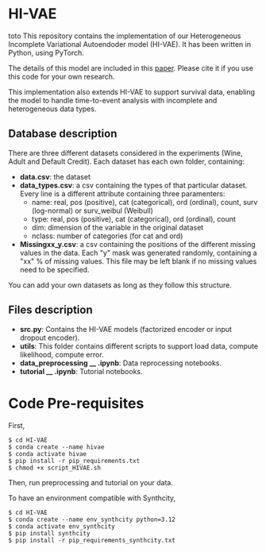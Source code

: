 # HI-VAE

toto
This repository contains the implementation of our Heterogeneous Incomplete Variational Autoendoder model (HI-VAE). It has been written in Python, using PyTorch.

The details of this model are included in this [paper](https://arxiv.org/abs/1807.03653). Please cite it if you use this code for your own research.

This implementation also extends HI-VAE to support survival data, enabling the model to handle time-to-event analysis with incomplete and heterogeneous data types.

## Database description

There are three different datasets considered in the experiments (Wine, Adult and Default Credit). Each dataset has each own folder, containing:

* **data.csv**: the dataset
* **data_types.csv**: a csv containing the types of that particular dataset. Every line is a different attribute containing three paramenters:
  	* name: real, pos (positive), cat (categorical), ord (ordinal), count, surv (log-normal) or surv_weibul (Weibull)
   	* type: real, pos (positive), cat (categorical), ord (ordinal), count
	* dim: dimension of the variable in the original dataset
	* nclass: number of categories (for cat and ord)
* **Missingxx_y.csv**: a csv containing the positions of the different missing values in the data. Each "y" mask was generated randomly, containing a "xx" % of missing values. This file may be left blank if no missing values need to be specified.

You can add your own datasets as long as they follow this structure.

## Files description

* **src.py**: Contains the HI-VAE models (factorized encoder or input dropout encoder).
* **utils**: This folder contains different scripts to support load data, compute likelihood, compute error.
* **data_preprocessing __ .ipynb**: Data reprocessing notebooks.
* **tutorial __ .ipynb**: Tutorial notebooks.


# Code Pre-requisites

First,
```console
$ cd HI-VAE
$ conda create --name hivae
$ conda activate hivae
$ pip install -r pip_requirements.txt
$ chmod +x script_HIVAE.sh
```

Then, run preprocessing and tutorial on your data.


To have an environment compatible with Synthcity,

```console
$ cd HI-VAE
$ conda create --name env_synthcity python=3.12
$ conda activate env_synthcity
$ pip install synthcity
$ pip install -r pip_requirements_synthcity.txt
```

